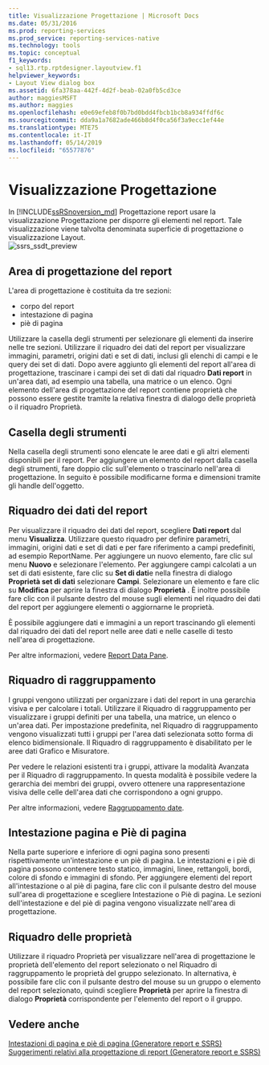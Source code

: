 ```yaml
---
title: Visualizzazione Progettazione | Microsoft Docs
ms.date: 05/31/2016
ms.prod: reporting-services
ms.prod_service: reporting-services-native
ms.technology: tools
ms.topic: conceptual
f1_keywords:
- sql13.rtp.rptdesigner.layoutview.f1
helpviewer_keywords:
- Layout View dialog box
ms.assetid: 6fa378aa-442f-4d2f-beab-02a0fb5cd3ce
author: maggiesMSFT
ms.author: maggies
ms.openlocfilehash: e0e69efeb8f0b7bd0bdd4fbcb1bcb8a934ffdf6c
ms.sourcegitcommit: dda9a1a7682ade466b8d4f0ca56f3a9ecc1ef44e
ms.translationtype: MTE75
ms.contentlocale: it-IT
ms.lasthandoff: 05/14/2019
ms.locfileid: "65577876"
---
```

# <a name="design-view"></a>Visualizzazione Progettazione
In [!INCLUDE[ssRSnoversion_md](../../includes/ssrsnoversion-md.md)] Progettazione report usare la visualizzazione Progettazione per disporre gli elementi nel report. Tale visualizzazione viene talvolta denominata superficie di progettazione o visualizzazione Layout.  
  ![ssrs_ssdt_preview](../../reporting-services/media/ssrs-ssdt-preview.png)
## <a name="report-design-surface"></a>Area di progettazione del report  
L'area di progettazione è costituita da tre sezioni: 
+ corpo del report
+ intestazione di pagina
+ piè di pagina 

Utilizzare la casella degli strumenti per selezionare gli elementi da inserire nelle tre sezioni. Utilizzare il riquadro dei dati del report per visualizzare immagini, parametri, origini dati e set di dati, inclusi gli elenchi di campi e le query dei set di dati. Dopo avere aggiunto gli elementi del report all'area di progettazione, trascinare i campi dei set di dati dal riquadro **Dati report** in un'area dati, ad esempio una tabella, una matrice o un elenco. Ogni elemento dell'area di progettazione del report contiene proprietà che possono essere gestite tramite la relativa finestra di dialogo delle proprietà o il riquadro Proprietà.  
  
## <a name="toolbox"></a>Casella degli strumenti  
 Nella casella degli strumenti sono elencate le aree dati e gli altri elementi disponibili per il report. Per aggiungere un elemento del report dalla casella degli strumenti, fare doppio clic sull'elemento o trascinarlo nell'area di progettazione. In seguito è possibile modificarne forma e dimensioni tramite gli handle dell'oggetto.  
  
## <a name="report-data-pane"></a>Riquadro dei dati del report  
 Per visualizzare il riquadro dei dati del report, scegliere **Dati report** dal menu **Visualizza**. Utilizzare questo riquadro per definire parametri, immagini, origini dati e set di dati e per fare riferimento a campi predefiniti, ad esempio ReportName. Per aggiungere un nuovo elemento, fare clic sul menu **Nuovo** e selezionare l'elemento. Per aggiungere campi calcolati a un set di dati esistente, fare clic su **Set di dati**e nella finestra di dialogo **Proprietà set di dati** selezionare **Campi**. Selezionare un elemento e fare clic su **Modifica** per aprire la finestra di dialogo **Proprietà** . È inoltre possibile fare clic con il pulsante destro del mouse sugli elementi nel riquadro dei dati del report per aggiungere elementi o aggiornarne le proprietà.  
  
 È possibile aggiungere dati e immagini a un report trascinando gli elementi dal riquadro dei dati del report nelle aree dati e nelle caselle di testo nell'area di progettazione.  
  
 Per altre informazioni, vedere [Report Data Pane](../../reporting-services/report-data/report-data-pane.md).  
  
## <a name="grouping-pane"></a>Riquadro di raggruppamento  
 I gruppi vengono utilizzati per organizzare i dati del report in una gerarchia visiva e per calcolare i totali. Utilizzare il Riquadro di raggruppamento per visualizzare i gruppi definiti per una tabella, una matrice, un elenco o un'area dati. Per impostazione predefinita, nel Riquadro di raggruppamento vengono visualizzati tutti i gruppi per l'area dati selezionata sotto forma di elenco bidimensionale. Il Riquadro di raggruppamento è disabilitato per le aree dati Grafico e Misuratore.  
  
 Per vedere le relazioni esistenti tra i gruppi, attivare la modalità Avanzata per il Riquadro di raggruppamento. In questa modalità è possibile vedere la gerarchia dei membri dei gruppi, ovvero ottenere una rappresentazione visiva delle celle dell'area dati che corrispondono a ogni gruppo.  
  
 Per altre informazioni, vedere [Raggruppamento date](../../reporting-services/tools/grouping-pane.md).  
  
## <a name="page-header-and-page-footer"></a>Intestazione pagina e Piè di pagina  
 Nella parte superiore e inferiore di ogni pagina sono presenti rispettivamente un'intestazione e un piè di pagina. Le intestazioni e i piè di pagina possono contenere testo statico, immagini, linee, rettangoli, bordi, colore di sfondo e immagini di sfondo. Per aggiungere elementi del report all'intestazione o al piè di pagina, fare clic con il pulsante destro del mouse sull'area di progettazione e scegliere Intestazione o Piè di pagina. Le sezioni dell'intestazione e del piè di pagina vengono visualizzate nell'area di progettazione.  
  
## <a name="properties-pane"></a>Riquadro delle proprietà  
 Utilizzare il riquadro Proprietà per visualizzare nell'area di progettazione le proprietà dell'elemento del report selezionato o nel Riquadro di raggruppamento le proprietà del gruppo selezionato. In alternativa, è possibile fare clic con il pulsante destro del mouse su un gruppo o elemento del report selezionato, quindi scegliere **Proprietà** per aprire la finestra di dialogo **Proprietà** corrispondente per l'elemento del report o il gruppo.  
  
## <a name="see-also"></a>Vedere anche  
 [Intestazioni di pagina e piè di pagina &#40;Generatore report e SSRS&#41;](../../reporting-services/report-design/page-headers-and-footers-report-builder-and-ssrs.md)   
 [Suggerimenti relativi alla progettazione di report &#40;Generatore report e SSRS&#41;](../../reporting-services/report-design/report-design-tips-report-builder-and-ssrs.md)  
  
  
